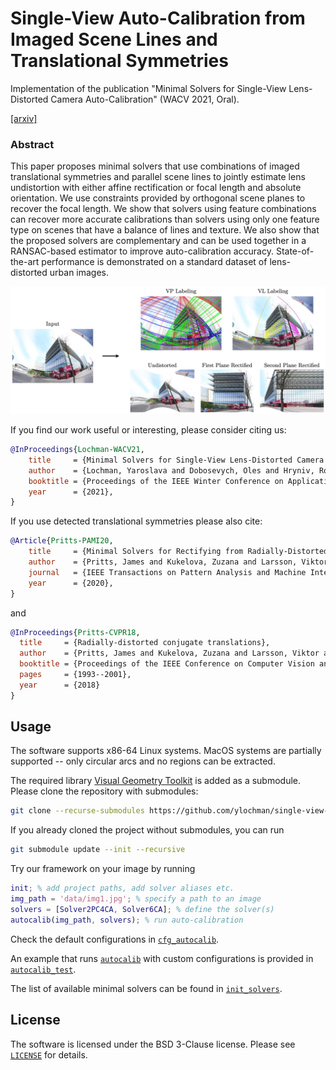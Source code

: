 # Single-View Auto-Calibration from Imaged Scene Lines and Translational Symmetries

Implementation of the publication "Minimal Solvers for Single-View Lens-Distorted Camera Auto-Calibration" (WACV 2021, Oral).

[[arxiv]](http://arxiv.org/abs/2011.08988)

### Abstract

This paper proposes minimal solvers that use combinations of imaged translational symmetries and parallel scene lines to jointly estimate lens undistortion with either affine rectification or focal length and absolute orientation. We use constraints provided by orthogonal scene planes to recover the focal length. We show that solvers using feature combinations can recover more accurate calibrations than solvers using only one feature type on scenes that have a balance of lines and texture. We also show that the proposed solvers are complementary and can be used together in a RANSAC-based estimator to improve auto-calibration accuracy. State-of-the-art performance is demonstrated on a standard dataset of lens-distorted urban images.

![autocalib_example](./assets/autocalib_example.jpg)

If you find our work useful or interesting, please consider citing us:
```bibtex
@InProceedings{Lochman-WACV21,
    title     = {Minimal Solvers for Single-View Lens-Distorted Camera Auto-Calibration},
    author    = {Lochman, Yaroslava and Dobosevych, Oles and Hryniv, Rostyslav and Pritts, James},
    booktitle = {Proceedings of the IEEE Winter Conference on Applications of Computer Vision},
    year      = {2021},
}
```
If you use detected translational symmetries please also cite:
```bibtex
@Article{Pritts-PAMI20,
    title     = {Minimal Solvers for Rectifying from Radially-Distorted Conjugate Translations}, 
    author    = {Pritts, James and Kukelova, Zuzana and Larsson, Viktor and Lochman, Yaroslava and Chum, Ond{\v{r}}ej},
    journal   = {IEEE Transactions on Pattern Analysis and Machine Intelligence},
    year      = {2020},
}
```
and
```bibtex
@InProceedings{Pritts-CVPR18,
  title     = {Radially-distorted conjugate translations},
  author    = {Pritts, James and Kukelova, Zuzana and Larsson, Viktor and Chum, Ond{\v{r}}ej},
  booktitle = {Proceedings of the IEEE Conference on Computer Vision and Pattern Recognition},
  pages     = {1993--2001},
  year      = {2018}
}
```

## Usage

The software supports x86-64 Linux systems. MacOS systems are partially supported -- only circular arcs and no regions can be extracted.

The required library [Visual Geometry Toolkit](https://github.com/prittjam/vgtk) is added as a submodule. Please clone the repository with submodules: 
```bash
git clone --recurse-submodules https://github.com/ylochman/single-view-autocalib
```
If you already cloned the project without submodules, you can run
```bash
git submodule update --init --recursive 
```

Try our framework on your image by running
```matlab
init; % add project paths, add solver aliases etc.
img_path = 'data/img1.jpg'; % specify a path to an image
solvers = [Solver2PC4CA, Solver6CA]; % define the solver(s)
autocalib(img_path, solvers); % run auto-calibration
```

Check the default configurations in [`cfg_autocalib`](./cfg_autocalib.m). 

An example that runs [`autocalib`](./autocalib.m) with custom configurations is provided in [`autocalib_test`](./autocalib_test.m).

The list of available minimal solvers can be found in [`init_solvers`](./solvers/init_solvers.m).

## License
The software is licensed under the BSD 3-Clause license. Please see [`LICENSE`](LICENSE) for details.
 
